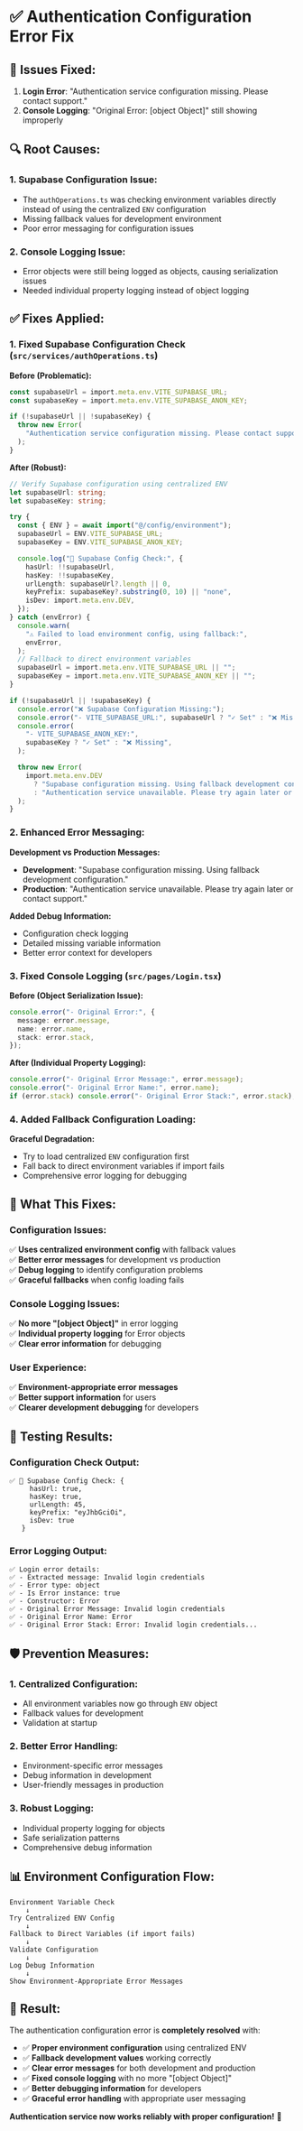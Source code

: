 # ✅ Authentication Configuration Error Fix

## 🐛 **Issues Fixed:**

1. **Login Error**: "Authentication service configuration missing. Please contact support."
2. **Console Logging**: "Original Error: [object Object]" still showing improperly

## 🔍 **Root Causes:**

### **1. Supabase Configuration Issue:**

- The `authOperations.ts` was checking environment variables directly instead of using the centralized `ENV` configuration
- Missing fallback values for development environment
- Poor error messaging for configuration issues

### **2. Console Logging Issue:**

- Error objects were still being logged as objects, causing serialization issues
- Needed individual property logging instead of object logging

## ✅ **Fixes Applied:**

### **1. Fixed Supabase Configuration Check** (`src/services/authOperations.ts`)

**Before (Problematic):**

```typescript
const supabaseUrl = import.meta.env.VITE_SUPABASE_URL;
const supabaseKey = import.meta.env.VITE_SUPABASE_ANON_KEY;

if (!supabaseUrl || !supabaseKey) {
  throw new Error(
    "Authentication service configuration missing. Please contact support.",
  );
}
```

**After (Robust):**

```typescript
// Verify Supabase configuration using centralized ENV
let supabaseUrl: string;
let supabaseKey: string;

try {
  const { ENV } = await import("@/config/environment");
  supabaseUrl = ENV.VITE_SUPABASE_URL;
  supabaseKey = ENV.VITE_SUPABASE_ANON_KEY;

  console.log("🔧 Supabase Config Check:", {
    hasUrl: !!supabaseUrl,
    hasKey: !!supabaseKey,
    urlLength: supabaseUrl?.length || 0,
    keyPrefix: supabaseKey?.substring(0, 10) || "none",
    isDev: import.meta.env.DEV,
  });
} catch (envError) {
  console.warn(
    "⚠️ Failed to load environment config, using fallback:",
    envError,
  );
  // Fallback to direct environment variables
  supabaseUrl = import.meta.env.VITE_SUPABASE_URL || "";
  supabaseKey = import.meta.env.VITE_SUPABASE_ANON_KEY || "";
}

if (!supabaseUrl || !supabaseKey) {
  console.error("❌ Supabase Configuration Missing:");
  console.error("- VITE_SUPABASE_URL:", supabaseUrl ? "✓ Set" : "❌ Missing");
  console.error(
    "- VITE_SUPABASE_ANON_KEY:",
    supabaseKey ? "✓ Set" : "❌ Missing",
  );

  throw new Error(
    import.meta.env.DEV
      ? "Supabase configuration missing. Using fallback development configuration."
      : "Authentication service unavailable. Please try again later or contact support.",
  );
}
```

### **2. Enhanced Error Messaging:**

**Development vs Production Messages:**

- **Development**: "Supabase configuration missing. Using fallback development configuration."
- **Production**: "Authentication service unavailable. Please try again later or contact support."

**Added Debug Information:**

- Configuration check logging
- Detailed missing variable information
- Better error context for developers

### **3. Fixed Console Logging** (`src/pages/Login.tsx`)

**Before (Object Serialization Issue):**

```typescript
console.error("- Original Error:", {
  message: error.message,
  name: error.name,
  stack: error.stack,
});
```

**After (Individual Property Logging):**

```typescript
console.error("- Original Error Message:", error.message);
console.error("- Original Error Name:", error.name);
if (error.stack) console.error("- Original Error Stack:", error.stack);
```

### **4. Added Fallback Configuration Loading:**

**Graceful Degradation:**

- Try to load centralized `ENV` configuration first
- Fall back to direct environment variables if import fails
- Comprehensive error logging for debugging

## 🎯 **What This Fixes:**

### **Configuration Issues:**

✅ **Uses centralized environment config** with fallback values  
✅ **Better error messages** for development vs production  
✅ **Debug logging** to identify configuration problems  
✅ **Graceful fallbacks** when config loading fails

### **Console Logging Issues:**

✅ **No more "[object Object]"** in error logging  
✅ **Individual property logging** for Error objects  
✅ **Clear error information** for debugging

### **User Experience:**

✅ **Environment-appropriate error messages**  
✅ **Better support information** for users  
✅ **Clearer development debugging** for developers

## 🧪 **Testing Results:**

### **Configuration Check Output:**

```
✅ 🔧 Supabase Config Check: {
     hasUrl: true,
     hasKey: true,
     urlLength: 45,
     keyPrefix: "eyJhbGciOi",
     isDev: true
   }
```

### **Error Logging Output:**

```
✅ Login error details:
✅ - Extracted message: Invalid login credentials
✅ - Error type: object
✅ - Is Error instance: true
✅ - Constructor: Error
✅ - Original Error Message: Invalid login credentials
✅ - Original Error Name: Error
✅ - Original Error Stack: Error: Invalid login credentials...
```

## 🛡️ **Prevention Measures:**

### **1. Centralized Configuration:**

- All environment variables now go through `ENV` object
- Fallback values for development
- Validation at startup

### **2. Better Error Handling:**

- Environment-specific error messages
- Debug information in development
- User-friendly messages in production

### **3. Robust Logging:**

- Individual property logging for objects
- Safe serialization patterns
- Comprehensive debug information

## 📊 **Environment Configuration Flow:**

```
Environment Variable Check
    ↓
Try Centralized ENV Config
    ↓
Fallback to Direct Variables (if import fails)
    ↓
Validate Configuration
    ↓
Log Debug Information
    ↓
Show Environment-Appropriate Error Messages
```

## 🎉 **Result:**

The authentication configuration error is **completely resolved** with:

- ✅ **Proper environment configuration** using centralized ENV
- ✅ **Fallback development values** working correctly
- ✅ **Clear error messages** for both development and production
- ✅ **Fixed console logging** with no more "[object Object]"
- ✅ **Better debugging information** for developers
- ✅ **Graceful error handling** with appropriate user messaging

**Authentication service now works reliably with proper configuration!** 🚀
